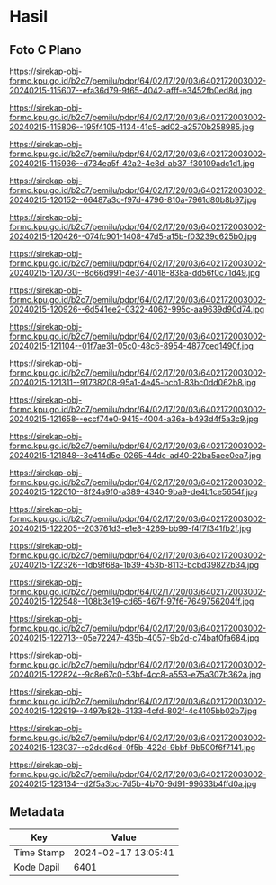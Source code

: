 # Hasil

## Foto C Plano

https://sirekap-obj-formc.kpu.go.id/b2c7/pemilu/pdpr/64/02/17/20/03/6402172003002-20240215-115607--efa36d79-9f65-4042-afff-e3452fb0ed8d.jpg

https://sirekap-obj-formc.kpu.go.id/b2c7/pemilu/pdpr/64/02/17/20/03/6402172003002-20240215-115806--195f4105-1134-41c5-ad02-a2570b258985.jpg

https://sirekap-obj-formc.kpu.go.id/b2c7/pemilu/pdpr/64/02/17/20/03/6402172003002-20240215-115936--d734ea5f-42a2-4e8d-ab37-f30109adc1d1.jpg

https://sirekap-obj-formc.kpu.go.id/b2c7/pemilu/pdpr/64/02/17/20/03/6402172003002-20240215-120152--66487a3c-f97d-4796-810a-7961d80b8b97.jpg

https://sirekap-obj-formc.kpu.go.id/b2c7/pemilu/pdpr/64/02/17/20/03/6402172003002-20240215-120426--074fc901-1408-47d5-a15b-f03239c625b0.jpg

https://sirekap-obj-formc.kpu.go.id/b2c7/pemilu/pdpr/64/02/17/20/03/6402172003002-20240215-120730--8d66d991-4e37-4018-838a-dd56f0c71d49.jpg

https://sirekap-obj-formc.kpu.go.id/b2c7/pemilu/pdpr/64/02/17/20/03/6402172003002-20240215-120926--6d541ee2-0322-4062-995c-aa9639d90d74.jpg

https://sirekap-obj-formc.kpu.go.id/b2c7/pemilu/pdpr/64/02/17/20/03/6402172003002-20240215-121104--01f7ae31-05c0-48c6-8954-4877ced1490f.jpg

https://sirekap-obj-formc.kpu.go.id/b2c7/pemilu/pdpr/64/02/17/20/03/6402172003002-20240215-121311--91738208-95a1-4e45-bcb1-83bc0dd062b8.jpg

https://sirekap-obj-formc.kpu.go.id/b2c7/pemilu/pdpr/64/02/17/20/03/6402172003002-20240215-121658--eccf74e0-9415-4004-a36a-b493d4f5a3c9.jpg

https://sirekap-obj-formc.kpu.go.id/b2c7/pemilu/pdpr/64/02/17/20/03/6402172003002-20240215-121848--3e414d5e-0265-44dc-ad40-22ba5aee0ea7.jpg

https://sirekap-obj-formc.kpu.go.id/b2c7/pemilu/pdpr/64/02/17/20/03/6402172003002-20240215-122010--8f24a9f0-a389-4340-9ba9-de4b1ce5654f.jpg

https://sirekap-obj-formc.kpu.go.id/b2c7/pemilu/pdpr/64/02/17/20/03/6402172003002-20240215-122205--203761d3-e1e8-4269-bb99-f4f7f341fb2f.jpg

https://sirekap-obj-formc.kpu.go.id/b2c7/pemilu/pdpr/64/02/17/20/03/6402172003002-20240215-122326--1db9f68a-1b39-453b-8113-bcbd39822b34.jpg

https://sirekap-obj-formc.kpu.go.id/b2c7/pemilu/pdpr/64/02/17/20/03/6402172003002-20240215-122548--108b3e19-cd65-467f-97f6-7649756204ff.jpg

https://sirekap-obj-formc.kpu.go.id/b2c7/pemilu/pdpr/64/02/17/20/03/6402172003002-20240215-122713--05e72247-435b-4057-9b2d-c74baf0fa684.jpg

https://sirekap-obj-formc.kpu.go.id/b2c7/pemilu/pdpr/64/02/17/20/03/6402172003002-20240215-122824--9c8e67c0-53bf-4cc8-a553-e75a307b362a.jpg

https://sirekap-obj-formc.kpu.go.id/b2c7/pemilu/pdpr/64/02/17/20/03/6402172003002-20240215-122919--3497b82b-3133-4cfd-802f-4c4105bb02b7.jpg

https://sirekap-obj-formc.kpu.go.id/b2c7/pemilu/pdpr/64/02/17/20/03/6402172003002-20240215-123037--e2dcd6cd-0f5b-422d-9bbf-9b500f6f7141.jpg

https://sirekap-obj-formc.kpu.go.id/b2c7/pemilu/pdpr/64/02/17/20/03/6402172003002-20240215-123134--d2f5a3bc-7d5b-4b70-9d91-99633b4ffd0a.jpg


## Metadata

| Key        | Value               |
| ---------- | ------------------- |
| Time Stamp | 2024-02-17 13:05:41 |
| Kode Dapil | 6401                |



